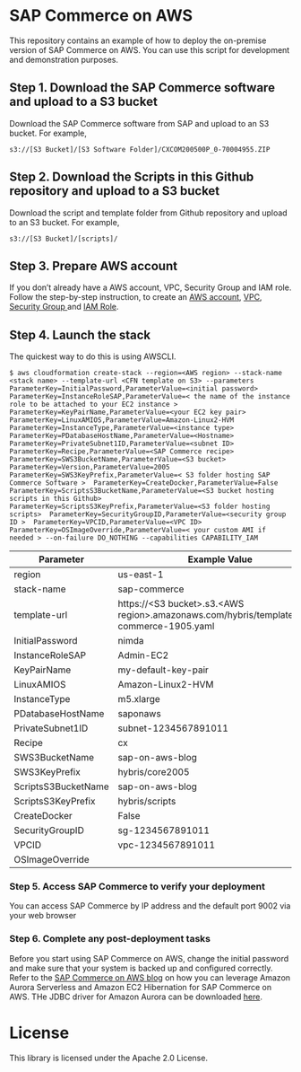 # SAP Commerce on AWS
This repository contains an example of how to deploy the on-premise version of SAP Commerce on AWS. You can use this script for development and demonstration purposes.

## Step 1. Download the SAP Commerce software and upload to a S3 bucket

Download the SAP Commerce software from SAP and upload to an S3 bucket. For example,

```
s3://[S3 Bucket]/[S3 Software Folder]/CXCOM200500P_0-70004955.ZIP 
```

## Step 2. Download the Scripts in this Github repository and upload to a S3 bucket

Download the script and template folder from Github repository and upload to an S3 bucket. For example,

```
s3://[S3 Bucket]/[scripts]/
```

## Step 3. Prepare AWS account

If you don’t already have a AWS account, VPC, Security Group and IAM role. Follow the step-by-step instruction, to create an [AWS account]( https://aws.amazon.com/premiumsupport/knowledge-center/create-and-activate-aws-account/), [VPC]( https://docs.aws.amazon.com/vpc/latest/userguide/vpc-getting-started.html), [Security Group ](https://docs.aws.amazon.com/vpc/latest/userguide/VPC_SecurityGroups.html) and [IAM Role]( https://docs.aws.amazon.com/AWSEC2/latest/UserGuide/iam-roles-for-amazon-ec2.html).


## Step 4. Launch the stack

The quickest way to do this is using AWSCLI.

    $ aws cloudformation create-stack --region=<AWS region> --stack-name <stack name> --template-url <CFN template on S3> --parameters ParameterKey=InitialPassword,ParameterValue=<initial password> ParameterKey=InstanceRoleSAP,ParameterValue=< the name of the instance role to be attached to your EC2 instance > ParameterKey=KeyPairName,ParameterValue=<your EC2 key pair> ParameterKey=LinuxAMIOS,ParameterValue=Amazon-Linux2-HVM ParameterKey=InstanceType,ParameterValue=<instance type> ParameterKey=PDatabaseHostName,ParameterValue=<Hostname> ParameterKey=PrivateSubnet1ID,ParameterValue=<subnet ID> ParameterKey=Recipe,ParameterValue=<SAP Commerce recipe>  ParameterKey=SWS3BucketName,ParameterValue=<S3 bucket> ParameterKey=Version,ParameterValue=2005 ParameterKey=SWS3KeyPrefix,ParameterValue=< S3 folder hosting SAP Commerce Software >  ParameterKey=CreateDocker,ParameterValue=False ParameterKey=ScriptsS3BucketName,ParameterValue=<S3 bucket hosting scripts in this Github>  ParameterKey=ScriptsS3KeyPrefix,ParameterValue=<S3 folder hosting scripts>  ParameterKey=SecurityGroupID,ParameterValue=<security group ID >  ParameterKey=VPCID,ParameterValue=<VPC ID> ParameterKey=OSImageOverride,ParameterValue=< your custom AMI if needed > --on-failure DO_NOTHING --capabilities CAPABILITY_IAM

| Parameter | Example Value | 
|---------|-------------|
|region| us-east-1 |
|stack-name| sap-commerce |
|template-url| https://\<S3 bucket\>.s3.\<AWS region\>.amazonaws.com/hybris/templates/sap-commerce-1905.yaml | 
|InitialPassword| nimda |
|InstanceRoleSAP| Admin-EC2 |
|KeyPairName|my-default-key-pair|
|LinuxAMIOS|Amazon-Linux2-HVM |
|InstanceType|m5.xlarge|
|PDatabaseHostName|saponaws|
|PrivateSubnet1ID|subnet-1234567891011|
|Recipe|cx|
|SWS3BucketName|sap-on-aws-blog|
|SWS3KeyPrefix|hybris/core2005|
|ScriptsS3BucketName|sap-on-aws-blog|
|ScriptsS3KeyPrefix|hybris/scripts|
|CreateDocker|False|
|SecurityGroupID|sg-1234567891011|
|VPCID|vpc-1234567891011|
|OSImageOverride||

### Step 5. Access SAP Commerce to verify your deployment

You can access SAP Commerce by IP address and the default port 9002 via your web browser 

### Step 6. Complete any post-deployment tasks

Before you start using SAP Commerce on AWS, change the initial password and make sure that your system is backed up and configured correctly. Refer to the [SAP Commerce on AWS blog](https://aws.amazon.com/blogs/awsforsap/driving-new-levels-of-agility-for-your-sap-workloads-an-example-with-sap-commerce/) on how you can leverage Amazon Aurora Serverless and Amazon EC2 Hibernation for SAP Commerce on AWS. THe JDBC driver for Amazon Aurora can be downloaded [here](https://dev.mysql.com/get/Downloads/Connector-J/mysql-connector-java-8.0.19.zip). 

# License

This library is licensed under the Apache 2.0 License.

